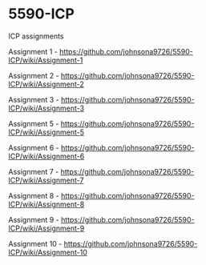 # 5590-ICP
ICP assignments


Assignment 1 - https://github.com/johnsona9726/5590-ICP/wiki/Assignment-1

Assignment 2 - https://github.com/johnsona9726/5590-ICP/wiki/Assignment-2

Assignment 3 - https://github.com/johnsona9726/5590-ICP/wiki/Assignment-3

Assignment 5 - https://github.com/johnsona9726/5590-ICP/wiki/Assignment-5

Assignment 6 - https://github.com/johnsona9726/5590-ICP/wiki/Assignment-6

Assignment 7 - https://github.com/johnsona9726/5590-ICP/wiki/Assignment-7

Assignment 8 - https://github.com/johnsona9726/5590-ICP/wiki/Assignment-8

Assignment 9 - https://github.com/johnsona9726/5590-ICP/wiki/Assignment-9

Assignment 10 - https://github.com/johnsona9726/5590-ICP/wiki/Assignment-10
